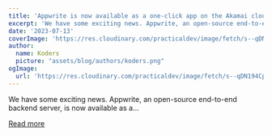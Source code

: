```yaml
---
title: 'Appwrite is now available as a one-click app on the Akamai cloud (Linode) marketplace'
excerpt: 'We have some exciting news. Appwrite, an open-source end-to-end backend server, is now available as a...'
date: '2023-07-13'
coverImage: 'https://res.cloudinary.com/practicaldev/image/fetch/s--qDN194Cp--/c_imagga_scale,f_auto,fl_progressive,h_420,q_auto,w_1000/https://dev-to-uploads.s3.amazonaws.com/uploads/articles/33i11dzfrkx8fsfqol57.png'
author:
  name: Koders
  picture: "assets/blog/authors/koders.png"
ogImage:
  url: 'https://res.cloudinary.com/practicaldev/image/fetch/s--qDN194Cp--/c_imagga_scale,f_auto,fl_progressive,h_420,q_auto,w_1000/https://dev-to-uploads.s3.amazonaws.com/uploads/articles/33i11dzfrkx8fsfqol57.png'
---
```


We have some exciting news. Appwrite, an open-source end-to-end backend server, is now available as a...

[Read more](https://dev.to/appwrite/appwrite-is-now-available-as-a-one-click-app-on-the-akamai-cloud-linode-marketplace-5ajp)
